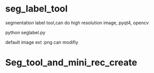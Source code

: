 # seg_label_tool
segmentation label tool,can do high resolution image, pyqt4, opencv

python seglabel.py

default image ext :png  can modifiy
# Seg_tool_and_mini_rec_create

